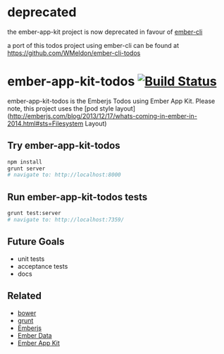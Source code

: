 # deprecated

the ember-app-kit project is now deprecated in favour of [ember-cli](https://github.com/stefanpenner/ember-cli)

a port of this todos project using ember-cli can be found at https://github.com/WMeldon/ember-cli-todos


# ember-app-kit-todos [![Build Status](https://travis-ci.org/stefanpenner/ember-app-kit-todos.png?branch=master)](https://travis-ci.org/stefanpenner/ember-app-kit-todos)

ember-app-kit-todos is the Emberjs Todos using Ember App Kit.
Please note, this project uses the [pod style layout](http://emberjs.com/blog/2013/12/17/whats-coming-in-ember-in-2014.html#sts=Filesystem Layout)

## Try ember-app-kit-todos

```sh
npm install
grunt server
# navigate to: http://localhost:8000
```

## Run ember-app-kit-todos tests

```sh
grunt test:server
# navigate to: http://localhost:7359/
```

## Future Goals

* unit tests
* acceptance tests
* docs

## Related

* [bower](https://github.com/bower/bower)
* [grunt](https://github.com/gruntjs/grunt)
* [Emberjs](https://github.com/emberjs/ember.js)
* [Ember Data](https://github.com/emberjs/data)
* [Ember App Kit](https://github.com/stefanpenner/ember-app-kit)
